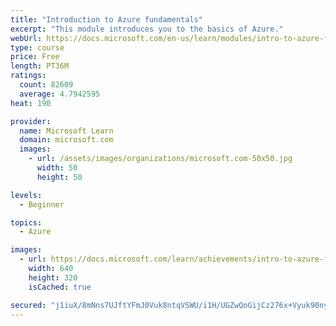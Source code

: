 ```yaml
---
title: "Introduction to Azure fundamentals"
excerpt: "This module introduces you to the basics of Azure."
webUrl: https://docs.microsoft.com/en-us/learn/modules/intro-to-azure-fundamentals/
type: course
price: Free
length: PT36M
ratings:
  count: 82609
  average: 4.7942595
heat: 190

provider:
  name: Microsoft Learn
  domain: microsoft.com
  images:
    - url: /assets/images/organizations/microsoft.com-50x50.jpg
      width: 50
      height: 50

levels:
  - Beginner

topics:
  - Azure

images:
  - url: https://docs.microsoft.com/learn/achievements/intro-to-azure-fundamentals-social.png
    width: 640
    height: 320
    isCached: true

secured: "j1iuX/8mNns7UJftYFmJ0Vuk8ntqVSWU/i1H/UGZwQoGijCz276x+Vyuk90nybLcRtGLzSdXnM1Yx0SmPvRZPaqt6MjWTjvK/iKQlh2eqY6ncyPGRXf2MBMoNpBHOZhMtRHLHoe1XJuCg5AhNkM2C7Bs1iyJfGz42B2yML04u7Jf6PNLL6u/QpUvax6/YD6wwh11viw9+G8/WWB2z7tWYTuspmPl6fhZ8ToHvwU2fA36hztB49iUPfvEHSLUhgA2NIxFdldhbYzPw5zfZAxKE7Tts5C4jx1jsRXAJBOfpAcfIN6xCXZ3UL9zWDxpweoS7Kp5IEBWjJLUT9Bqs+/4hN5u9sX9kY8Lcz01/jRwPm1cqNUOcKFZbTrxIYDpzLfRmsb5CvEHOxBovIrAEX5qHwoubX5vL9RmlPWwSkrU1e3vxYGt3qv1ErREdzYPyJ9u;Z9X7oVdjOKDUHmKBR+Qdcg=="
---
```



